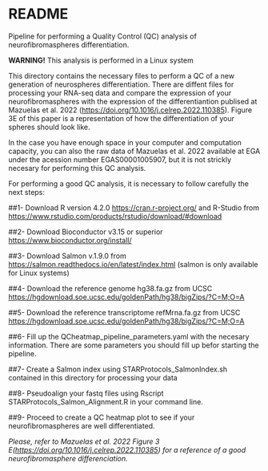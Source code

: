 # README 

Pipeline for performing a Quality Control (QC) analysis of neurofibromaspheres differentiation.

**WARNING!** This analysis is performed in a Linux system

This directory contains the necessary files to perform a QC of a new generation of neurospheres differentiation. There are diffent files for processing your RNA-seq data and compare the expression of your
neurofibromaspheres with the expression of the differentiantion publised at Mazuelas et al. 2022 (https://doi.org/10.1016/j.celrep.2022.110385). Figure 3E of this paper is a representation of how the differentiation of your spheres should look like.

In the case you have enough space in your computer and computation capacity, you can also the raw data of Mazuelas et al. 2022 available at EGA under the acession number EGAS00001005907, but it is not strickly necesary for performing this QC analysis.



For performing a good QC analysis, it is necessary to follow carefully the next steps:

 
##1- Download R version 4.2.0 https://cran.r-project.org/ and R-Studio from https://www.rstudio.com/products/rstudio/download/#download 

##2- Download Bioconductor v3.15 or superior https://www.bioconductor.org/install/

##3- Download Salmon v.1.9.0 from https://salmon.readthedocs.io/en/latest/index.html (salmon is only available for Linux systems)

##4- Download the reference genome hg38.fa.gz from UCSC https://hgdownload.soe.ucsc.edu/goldenPath/hg38/bigZips/?C=M;O=A

##5- Download the reference transcriptome refMrna.fa.gz from UCSC https://hgdownload.soe.ucsc.edu/goldenPath/hg38/bigZips/?C=M;O=A

##6- Fill up the QCheatmap_pipeline_parameters.yaml with the necesary information. There are some parameters you should fill up befor starting the pipeline.

##7- Create a Salmon index using STARProtocols_SalmonIndex.sh contained in this directory for processing your data

##8- Pseudoalign your fastq files using  Rscript STARProtocols_Salmon_Alignment.R in your command line.

##9- Proceed to create a QC heatmap plot to see if your neurofibromaspheres are well differentiated. 

*Please, refer to Mazuelas et al. 2022 Figure 3 E(https://doi.org/10.1016/j.celrep.2022.110385) for a reference of a good neurofibromasphere differenciation.*

